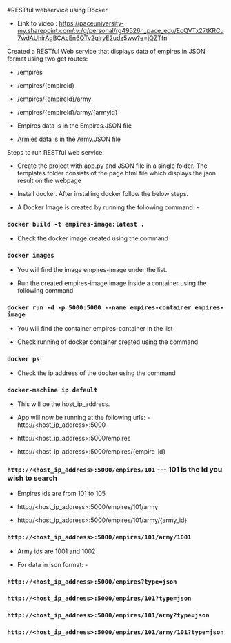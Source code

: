 #RESTful webservice using Docker

* Link to video : https://paceuniversity-my.sharepoint.com/:v:/g/personal/rg49526n_pace_edu/EcQVTx27tKRCu7wdAUhirAgBCAcEn6QTv2qiryE2udz5ww?e=jQZTfn

Created a RESTful Web service that displays data of empires in JSON format using two get routes: 
   
* /empires
   
* /empires/{empireid}

* /empires/{empireId}/army

* /empires/{empireid}/army/{armyid}

* Empires data is in the Empires.JSON file

* Armies data is in the Army.JSON file
    
Steps to run RESTful web service:

* Create the project with app.py and JSON file in a single folder.
  The templates folder consists of the page.html file which displays the json result on the webpage
  
* Install docker. After installing docker follow the below steps.

* A Docker Image is created by running the following command: -
### `docker build -t empires-image:latest .`

* Check the docker image created using the command
### `docker images`

* You will find the image empires-image under the list.

* Run the created empires-image image inside a container using the following command
### `docker run -d -p 5000:5000 --name empires-container empires-image`

* You will find the container empires-container in the list

* Check running of docker container created using the command 
### `docker ps`

* Check the ip address of the docker using the command
### `docker-machine ip default`
* This will be the host_ip_address.

* App will now be running at the following urls: -
  http://<host_ip_address>:5000

* http://<host_ip_address>:5000/empires

* http://<host_ip_address>:5000/empires/{empire_id} 

### `http://<host_ip_address>:5000/empires/101` --- 101 is the id you wish to search

* Empires ids are from 101 to 105

* http://<host_ip_address>:5000/empires/101/army

* http://<host_ip_address>:5000/empires/101/army/{army_id}

### `http://<host_ip_address>:5000/empires/101/army/1001`

* Army ids are 1001 and 1002

* For data in json format: -

### `http://<host_ip_address>:5000/empires?type=json`
### `http://<host_ip_address>:5000/empires/101?type=json`
### `http://<host_ip_address>:5000/empires/101/army?type=json`
### `http://<host_ip_address>:5000/empires/101/army/101?type=json`
